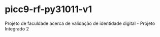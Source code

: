 # picc9-rf-py31011-v1
 Projeto de faculdade acerca de validação de identidade digital - Projeto Integrado 2
